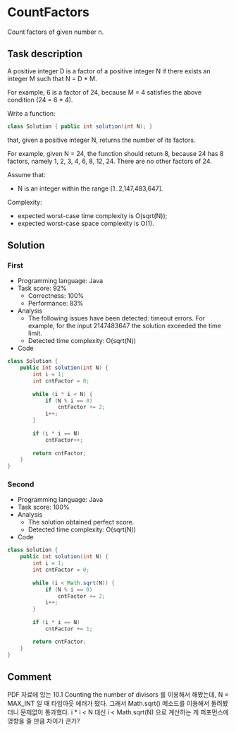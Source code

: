 # CountFactors

Count factors of given number n.

## Task description

A positive integer D is a factor of a positive integer N if there exists an integer M such that N = D * M.

For example, 6 is a factor of 24, because M = 4 satisfies the above condition (24 = 6 * 4).

Write a function:

```java
class Solution { public int solution(int N); }
```

that, given a positive integer N, returns the number of its factors.

For example, given N = 24, the function should return 8, because 24 has 8 factors, namely 1, 2, 3, 4, 6, 8, 12, 24. There are no other factors of 24.

Assume that:

* N is an integer within the range [1..2,147,483,647].

Complexity:

* expected worst-case time complexity is O(sqrt(N));
* expected worst-case space complexity is O(1).

## Solution

### First

* Programming language: Java
* Task score: 92%
  - Correctness: 100%
  - Performance: 83%
* Analysis
  - The following issues have been detected: timeout errors. For example, for the input 2147483647 the solution exceeded the time limit.
  - Detected time complexity: O(sqrt(N))
* Code

```java
class Solution {
    public int solution(int N) {
        int i = 1;
        int cntFactor = 0;
        
        while (i * i < N) {
            if (N % i == 0)
                cntFactor += 2;
            i++;
        }
        
        if (i * i == N)
            cntFactor++;
            
        return cntFactor;
    }
}
```

### Second

* Programming language: Java
* Task score: 100%
* Analysis
  - The solution obtained perfect score.
  - Detected time complexity: O(sqrt(N))
* Code

```java
class Solution {
    public int solution(int N) {
        int i = 1;
        int cntFactor = 0;
        
        while (i < Math.sqrt(N)) {
            if (N % i == 0)
                cntFactor += 2;
            i++;
        }
        
        if (i * i == N)
            cntFactor += 1;

        return cntFactor;
    }
}
```

## Comment

PDF 자료에 있는 10.1 Counting the number of divisors 를 이용해서 해봤는데, N = MAX_INT 일 때 타임아웃 에러가 떴다. 그래서 Math.sqrt() 메소드를 이용해서 돌려봤더니 문제없이 통과했다. i * i < N 대신 i < Math.sqrt(N) 으로 계산하는 게 퍼포먼스에 영향을 줄 만큼 차이가 큰가?
